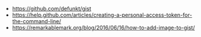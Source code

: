 - https://github.com/defunkt/gist
- https://help.github.com/articles/creating-a-personal-access-token-for-the-command-line/
- https://remarkablemark.org/blog/2016/06/16/how-to-add-image-to-gist/
